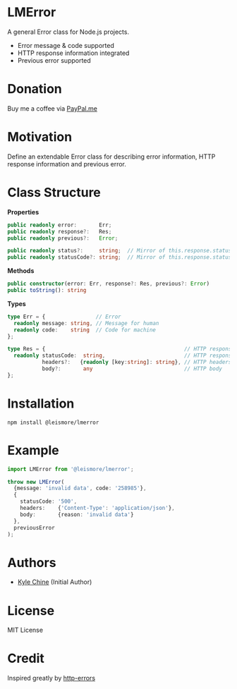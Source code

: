 # LMError

A general Error class for Node.js projects.

* Error message & code supported
* HTTP response information integrated
* Previous error supported

# Donation

Buy me a coffee via [PayPal.me](https://paypal.me/kaiqin/5AUD)

# Motivation

Define an extendable Error class for describing error information, HTTP response information and previous error.

# Class Structure

**Properties**

```typescript
public readonly error:       Err;
public readonly response?:   Res;
public readonly previous?:   Error;

public readonly status?:     string;  // Mirror of this.response.statusCode
public readonly statusCode?: string;  // Mirror of this.response.statusCode
```

**Methods**

```typescript
public constructor(error: Err, response?: Res, previous?: Error)
public toString(): string
```

**Types**

```typescript
type Err = {                // Error
  readonly message: string, // Message for human
  readonly code:    string  // Code for machine
};
```

```typescript
type Res = {                                            // HTTP response
  readonly statusCode:  string,                         // HTTP response status code
           headers?:   {readonly [key:string]: string}, // HTTP headers
           body?:       any                             // HTTP body
};
```

# Installation

`npm install @leismore/lmerror`

# Example

```typescript
import LMError from '@leismore/lmerror';

throw new LMError(
  {message: 'invalid data', code: '258985'},
  {
    statusCode: '500',
    headers:    {'Content-Type': 'application/json'},
    body:       {reason: 'invalid data'}
  },
  previousError
);
```

# Authors

* [Kyle Chine](https://www.kylechine.name) (Initial Author)

# License

MIT License

# Credit

Inspired greatly by [http-errors](https://www.npmjs.com/package/http-errors)
